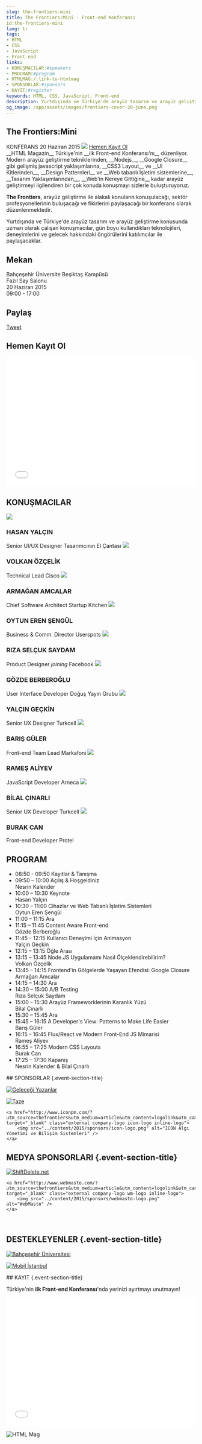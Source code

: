 ```yaml
---
slug: the-frontiers-mini
title: The Frontiers:Mini - Front-end Konferansı
id:the-frontiers-mini
lang: tr
tags:
- HTML
- CSS
- JavaScript
- Front-end
links:
- KONUŞMACILAR:#speakers
- PROGRAM:#program
- HTMLMAG:/:link-to-htmlmag
- SPONSORLAR:#sponsors
- KAYIT:#register
keywords: HTML, CSS, JavaScript, Front-end
description: Yurtdışında ve Türkiye'de arayüz tasarım ve arayüz geliştirme konusunda uzman olarak çalışan konuşmacılar, gün boyu kullandıkları teknolojileri, deneyimlerini ve gelecek hakkındaki öngörülerini katılımcılar ile paylaşacaklar.
og_image: /app/assets/images/frontiers-cover-20-june.png
---
```

<section class="event-spot">
    <div class="event-spot-content">
        <h2 class="event-spot-title">The Frontiers:Mini</h2>
        <span class="event-separate">KONFERANS</span>
        <span class="event-date">20 Haziran 2015</span>
        <img src="../content/2015/bau.png" />        
        <a href="http://www.eventbrite.com/e/the-frontiersmini-tickets-16922129545" class="register-now external" target="_blank">Hemen Kayıt Ol</a>
    </div>
</section>

<section class="event-description" markdown=1>
__HTML Magazin__ Türkiye'nin __ilk Front-end Konferansı'nı__ düzenliyor. Modern arayüz geliştirme tekniklerinden, __Nodejs__, __Google Closure__ gibi gelişmiş javascript yaklaşımlarına, __CSS3 Layout__ ve __UI Kitlerinden__, __Design Patternleri__ ve __Web tabanlı İşletim sistemlerine__, __Tasarım Yaklaşımlarından__, __Web'in Nereye Gittiğine__ kadar arayüz geliştirmeyi ilgilendiren bir çok konuda konuşmayı sizlerle buluşturuyoruz.

__The Frontiers__, arayüz geliştirme ile alakalı konuların konuşulacağı, sektör profesyonellerinin buluşacağı ve fikirlerini paylaşacağı bir konferans olarak düzenlenmektedir. 

Yurtdışında ve Türkiye'de arayüz tasarım ve arayüz geliştirme konusunda uzman olarak çalışan konuşmacılar, gün boyu kullandıkları teknolojileri, deneyimlerini ve gelecek hakkındaki öngörülerini katılımcılar ile paylaşacaklar.

## Mekan
Bahçeşehir Üniversite Beşiktaş Kampüsü<br />
Fazıl Say Salonu<br />
20 Haziran 2015<br />
09:00 - 17:00

## Paylaş

<div class="sharing">
    <a href="https://twitter.com/share" class="twitter-share-button" data-count="vertical" data-via="htmlmag" data-hashtags="thefrontiers">Tweet</a>
    <div class="fb-share-button" data-href="http://htmlmag.com/etkinlik/the-frontiers-mini" data-layout="box_count"></div>
    <script src="//platform.linkedin.com/in.js" type="text/javascript"> lang: en_US</script>
    <script type="IN/Share" data-counter="top"></script>
</div>

## Hemen Kayıt Ol

<div style="max-width: 1200px; margin: 20px auto 0;">
<iframe  src="//eventbrite.com/tickets-external?eid=16922129545&ref=etckt" frameborder="0" height="340" width="100%" vspace="0" hspace="0" marginheight="5" marginwidth="5" scrolling="auto" allowtransparency="true"></iframe>
</div>
</section>

<section id="speakers" class="event-speakers">
    <h2 class="event-section-title">KONUŞMACILAR</h2>
<span class="speaker">
    <img src="../content/2015/hasan-yalcin.jpg" class="speaker-photo" />        
    <h3 class="speaker-name">HASAN YALÇIN</h3>
    <span class="speaker-title">Senior UI/UX Designer</span>
    <span class="speaker-company">Tasarımcının El Çantası</span>
    <span class="speaker-links">
        <a href="https://twitter.com/hasanyalcin" target="_blank"><i class="icon-twitter"></i></a>
        <a href="https://tr.linkedin.com/in/hasanyalcin" target="_blank"><i class="icon-linkedin"></i></a>
    </span>
</span>

<span class="speaker">
    <img src="../content/2015/volkan-ozcelik.jpg" class="speaker-photo" />        
    <h3 class="speaker-name">VOLKAN ÖZÇELİK</h3>
    <span class="speaker-title">Technical Lead</span>
    <span class="speaker-company">Cisco</span>
    <span class="speaker-links">
        <a href="https://twitter.com/linkibol" target="_blank"><i class="icon-twitter"></i></a>
        <a href="https://www.linkedin.com/in/volkanozcelik" target="_blank"><i class="icon-linkedin"></i></a>
    </span>
</span>

<span class="speaker">
    <img src="../content/2015/armagan-amcalar.jpg" class="speaker-photo" />        
    <h3 class="speaker-name">ARMAĞAN AMCALAR</h3>
    <span class="speaker-title">Chief Software Architect</span>
    <span class="speaker-company">Startup Kitchen</span>
    <span class="speaker-links">
        <a href="http://twitter.com/aamcalar" target="_blank"><i class="icon-twitter"></i></a>
        <a href="https://tr.linkedin.com/in/armaganamcalar" target="_blank"><i class="icon-linkedin"></i></a>
    </span>
</span> 

<span class="speaker">
    <img src="../content/2015/oytun-sengul.jpg" class="speaker-photo" />        
    <h3 class="speaker-name">OYTUN EREN ŞENGÜL</h3>
    <span class="speaker-title" title="Business & Communications Director">Business & Comm. Director</span>
    <span class="speaker-company">Userspots</span>
    <span class="speaker-links">
        <a href="http://twitter.com/OytunatLinux" target="_blank"><i class="icon-twitter"></i></a>
        <a href="https://tr.linkedin.com/in/oytuneren" target="_blank"><i class="icon-linkedin"></i></a>
    </span>
</span>

<span class="speaker">
    <img src="../content/2015/riza-selcuk-saydam.jpg" class="speaker-photo" />        
    <h3 class="speaker-name">RIZA SELÇUK SAYDAM</h3>
    <span class="speaker-title">Product Designer</span>
    <span class="speaker-company"><em>joining</em> Facebook</span>
    <span class="speaker-links">
        <a href="http://twitter.com/rssems" target="_blank"><i class="icon-twitter"></i></a>
        <a href="https://www.linkedin.com/profile/view?id=34234005" target="_blank"><i class="icon-linkedin"></i></a>
    </span>
</span>

<span class="speaker">
    <img src="../content/2015/gozde-berberoglu.jpg" class="speaker-photo" />        
    <h3 class="speaker-name">GÖZDE BERBEROĞLU</h3>
    <span class="speaker-title">User Interface Developer</span>
    <span class="speaker-company">Doğuş Yayın Grubu</span>
    <span class="speaker-links">
        <a href="https://twitter.com/gozdeberberoglu" target="_blank"><i class="icon-twitter"></i></a>
        <a href="https://tr.linkedin.com/in/gozdeberberoglu" target="_blank"><i class="icon-linkedin"></i></a>
    </span>
</span>

<span class="speaker">
    <img src="../content/2015/yalcin-geckin.jpg" class="speaker-photo" />        
    <h3 class="speaker-name">YALÇIN GEÇKİN</h3>
    <span class="speaker-title">Senior UX Designer</span>
    <span class="speaker-company">Turkcell</span>
    <span class="speaker-links">
        <a href="https://twitter.com/yalcingeckin" target="_blank"><i class="icon-twitter"></i></a>
        <a href="https://www.linkedin.com/profile/view?id=139387624" target="_blank"><i class="icon-linkedin"></i></a>
    </span>
</span>

<span class="speaker">
    <img src="../content/2015/baris-guler.jpg" class="speaker-photo" />        
    <h3 class="speaker-name">BARIŞ GÜLER</h3>
    <span class="speaker-title">Front-end Team Lead</span>
    <span class="speaker-company">Markafoni</span>
    <span class="speaker-links">
        <a href="https://twitter.com/hwclass" target="_blank"><i class="icon-twitter"></i></a>
        <a href="https://tr.linkedin.com/pub/bar%C4%B1%C5%9F-g%C3%BCler/69/18a/3b9/en" target="_blank"><i class="icon-linkedin"></i></a>
    </span>
</span>

<span class="speaker">
    <img src="../content/2015/rames-aliyev.jpg" class="speaker-photo" />        
    <h3 class="speaker-name">RAMEŞ ALİYEV</h3>
    <span class="speaker-title">JavaScript Developer</span>
    <span class="speaker-company">Arneca</span>
    <span class="speaker-links">
        <a href="https://twitter.com/ramesaliyev" target="_blank"><i class="icon-twitter"></i></a>
        <a href="https://tr.linkedin.com/in/ramesaliyev/en" target="_blank"><i class="icon-linkedin"></i></a>
    </span>
</span>
    
<span class="speaker">
    <img src="../content/2015/bilal-cinarli.jpg" class="speaker-photo" />        
    <h3 class="speaker-name">BİLAL ÇINARLI</h3>
    <span class="speaker-title">Senior UX Developer</span>
    <span class="speaker-company">Turkcell</span>
    <span class="speaker-links">
        <a href="https://twitter.com/bcinarli" target="_blank"><i class="icon-twitter"></i></a>
        <a href="https://www.linkedin.com/in/bcinarli" target="_blank"><i class="icon-linkedin"></i></a>
    </span>
</span>
    
<span class="speaker">
    <img src="../content/2015/burak-can.jpg" class="speaker-photo" />        
    <h3 class="speaker-name">BURAK CAN</h3>
    <span class="speaker-title">Front-end Developer</span>
    <span class="speaker-company">Protel</span>
    <span class="speaker-links">
        <a href="https://twitter.com/neoberg" target="_blank"><i class="icon-twitter"></i></a>
        <a href="https://www.linkedin.com/profile/view?id=160722991" target="_blank"><i class="icon-linkedin"></i></a>
    </span>
</span>
</section>

<section id="program" class="event-program">
    <h2 class="event-section-title">PROGRAM</h2>
        <ul class="program-list">
           <li class="break"><span>08:50 - 09:50</span>  Kayıtlar & Tanışma </li>
           <li><span>09:50 – 10:00</span>  Açılış & Hoşgeldiniz<br> Nesrin Kalender</li>
           <li><span>10:00 – 10:30</span>  Keynote <br>Hasan Yalçın</li>
           <li><span>10:30 – 11:00</span>  Cihazlar ve Web Tabanlı İşletim Sistemleri <br>Oytun Eren Şengül</li>
           <li class="break"><span>11:00 – 11:15</span>  Ara</li>
           <li><span>11:15 – 11:45</span>  Content Aware Front-end <br> Gözde Berberoğlu</li>
           <li><span>11:45 – 12:15</span>  Kullanıcı Deneyimi İçin Animasyon <br>Yalçın Geçkin</li>
           <li class="break"><span>12:15 – 13:15</span>  Öğle Arası</li>
           <li><span>13:15 – 13:45</span>  Node.JS Uygulamamı Nasıl Ölçeklendirebilirim? <br> Volkan Özçelik</li>
           <li><span>13:45 – 14:15</span>  Frontend'in Gölgelerde Yaşayan Efendisi: Google Closure <br>Armağan Amcalar</li>
           <li class="break"><span>14:15 – 14:30</span>  Ara</li>
           <li><span>14:30 – 15:00</span>  A/B Testing <br>Rıza Selçuk Saydam</li>
           <li><span>15:00 – 15:30</span>  Arayüz Frameworklerinin Karanlık Yüzü <br>Bilal Çınarlı</li>
           <li class="break"><span>15:30 – 15:45</span>  Ara</li>
           <li><span>15:45 – 16:15</span>  A Developer's View: Patterns to Make Life Easier <br>Barış Güler</li>
           <li><span>16:15 – 16:45</span>  Flux/React ve Modern Front-End JS Mimarisi <br>Rameş Aliyev</li>
           <li><span>16:55 – 17:25</span>  Modern CSS Layouts <br>Burak Can</li>
           <li><span>17:25 – 17:30</span>  Kapanış <br>Nesrin Kalender & Bilal Çınarlı</li>
        </ul>
</section>

<section id="sponsors" class="event-sponsors" markdown=1>
## SPONSORLAR {.event-section-title}
<p>
    <a href="http://gelecegiyazanlar.turkcell.com.tr/?utm_source=thefrontiers&utm_medium=article&utm_content=logolink&utm_campaign=event_sponsor" target="_blank" class="external company-logo gy-logo">
        <img src="../content/2015/sponsors/gelecegi-yazanlar.png" alt="Geleceği Yazanlar" />
    </a>
</p>
<p>
    <a href="http://tazebt.com/?utm_source=thefrontiers&utm_medium=article&utm_content=logolink&utm_campaign=event_sponsor" target="_blank" class="external company-logo taze-logo inline-logo">
        <img src="../content/2015/sponsors/taze-logo.png" alt="Taze" />
    </a>
    
    <a href="http://www.iconpm.com/?utm_source=thefrontiers&utm_medium=article&utm_content=logolink&utm_campaign=event_sponsor" target="_blank" class="external company-logo icon-logo inline-logo">
        <img src="../content/2015/sponsors/icon-logo.png" alt="ICON Algı Yönetimi ve Bilişim Sistemleri" />
    </a>
</p>

## MEDYA SPONSORLARI {.event-section-title}
<p id="media-sponsors">
    <a href="http://shiftdelete.net/?utm_source=thefrontiers&utm_medium=article&utm_content=logolink&utm_campaign=event_sponsor" target="_blank" class="external company-logo sdn-logo inline-logo">
        <img src="../content/2015/sponsors/sdn.png" alt="ShiftDelete.net" />
    </a>
    
    <a href="http://www.webmasto.com/?utm_source=thefrontiers&utm_medium=article&utm_content=logolink&utm_campaign=event_sponsor" target="_blank" class="external company-logo wm-logo inline-logo">
        <img src="../content/2015/sponsors/webmasto-logo.png" alt="WebMasto" />
    </a>
</p>

<p>&nbsp;</p>
    
## DESTEKLEYENLER {.event-section-title}
<p id="supporters">
    <a href="http://www.bahcesehir.edu.tr/" target="_blank" class="external company-logo bau-logo">
        <img src="../content/2015/sponsors/bau-alt.png" alt="Bahçeşehir Üniversitesi" />
    </a>
</p>
<p>
    <a href="http://mobilistanbul.com/?utm_source=thefrontiers&utm_medium=article&utm_content=logolink&utm_campaign=event_sponsor" target="_blank" class="external company-logo mobilistanbul-logo">
        <img src="../content/2015/sponsors/mobil-istanbul-logo.png" alt="Mobil İstanbul" />
    </a>
</p>
</section>

<section id="register" class="event-registration" markdown=1>
## KAYIT {.event-section-title}

Türkiye'nin __ilk Front-end Konferansı__'nda yerinizi ayırtmayı unutmayın!

<div style="max-width: 1200px; margin: 0 auto;">
<iframe  src="//eventbrite.com/tickets-external?eid=16922129545&ref=etckt" frameborder="0" height="340" width="100%" vspace="0" hspace="0" marginheight="5" marginwidth="5" scrolling="auto" allowtransparency="true"></iframe>
</div>

![HTML Mag][logo-alt]
</section>

[logo-alt]: ../content/2015/footer-htmlmag-logo.png
